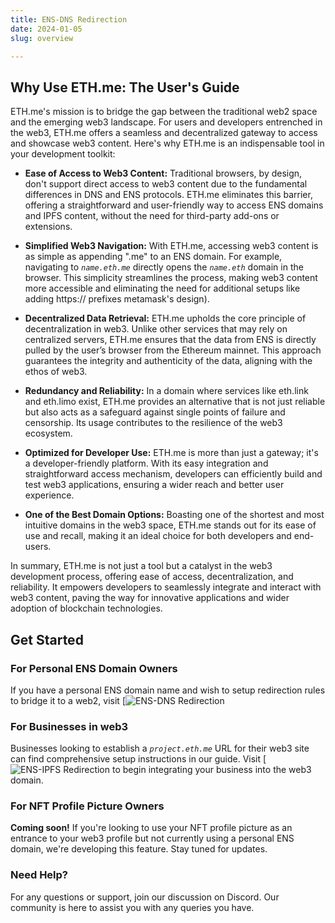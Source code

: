 ```yaml
---
title: ENS-DNS Redirection
date: 2024-01-05
slug: overview

---
```

## Why Use ETH.me: The User's Guide

ETH.me's mission is to bridge the gap between the traditional web2 space and the emerging web3 landscape. For users and developers entrenched in the web3, ETH.me offers a seamless and decentralized gateway to access and showcase web3 content. Here's why ETH.me is an indispensable tool in your development toolkit:

* **Ease of Access to Web3 Content:** Traditional browsers, by design, don't support direct access to web3 content due to the fundamental differences in DNS and ENS protocols. ETH.me eliminates this barrier, offering a straightforward and user-friendly way to access ENS domains and IPFS content, without the need for third-party add-ons or extensions.

* **Simplified Web3 Navigation:** With ETH.me, accessing web3 content is as simple as appending ".me" to an ENS domain. For example, navigating to *`name.eth.me`* directly opens the *`name.eth`* domain in the browser. This simplicity streamlines the process, making web3 content more accessible and eliminating the need for additional setups like adding https:// prefixes  metamask's design).

* **Decentralized Data Retrieval:** ETH.me upholds the core principle of decentralization in web3. Unlike other services that may rely on centralized servers, ETH.me ensures that the data from ENS is directly pulled by the user’s browser from the Ethereum mainnet. This approach guarantees the integrity and authenticity of the data, aligning with the ethos of web3.

* **Redundancy and Reliability:** In a domain where services like eth.link and eth.limo exist, ETH.me provides an alternative that is not just reliable but also acts as a safeguard against single points of failure and censorship. Its usage contributes to the resilience of the web3 ecosystem.

* **Optimized for Developer Use:** ETH.me is more than just a gateway; it's a developer-friendly platform. With its easy integration and straightforward access mechanism, developers can efficiently build and test web3 applications, ensuring a wider reach and better user experience.

* **One of the Best Domain Options:** Boasting one of the shortest and most intuitive domains in the web3 space, ETH.me stands out for its ease of use and recall, making it an ideal choice for both developers and end-users.

In summary, ETH.me is not just a tool but a catalyst in the web3 development process, offering ease of access, decentralization, and reliability. It empowers developers to seamlessly integrate and interact with web3 content, paving the way for innovative applications and wider adoption of blockchain technologies.


## Get Started

### For Personal ENS Domain Owners

If you have a personal ENS domain name and wish to setup redirection rules to bridge it to a web2, visit [![](https://docs.eth.me/ens "ENS-DNS Redirection")

### For Businesses in web3

Businesses looking to establish a *`project.eth.me`* URL for their web3 site can find comprehensive setup instructions in our guide. Visit [![](https://docs.eth.me/ipfs "ENS-IPFS Redirection") to begin integrating your business into the web3 domain.

### For NFT Profile Picture Owners

**Coming soon!** If you're looking to use your NFT profile picture as an entrance to your web3 profile but not currently using a personal ENS domain, we're developing this feature. Stay tuned for updates.

### Need Help?

For any questions or support, join our discussion on Discord. Our community is here to assist you with any queries you have.



